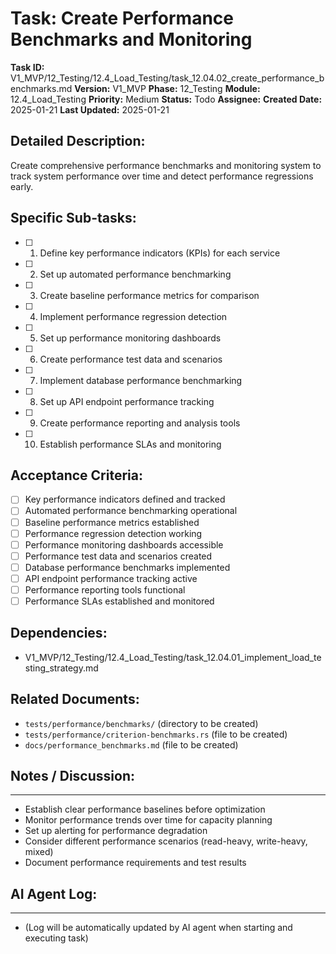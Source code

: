 # Task: Create Performance Benchmarks and Monitoring

**Task ID:** V1_MVP/12_Testing/12.4_Load_Testing/task_12.04.02_create_performance_benchmarks.md
**Version:** V1_MVP
**Phase:** 12_Testing
**Module:** 12.4_Load_Testing
**Priority:** Medium
**Status:** Todo
**Assignee:**
**Created Date:** 2025-01-21
**Last Updated:** 2025-01-21

## Detailed Description:
Create comprehensive performance benchmarks and monitoring system to track system performance over time and detect performance regressions early.

## Specific Sub-tasks:
- [ ] 1. Define key performance indicators (KPIs) for each service
- [ ] 2. Set up automated performance benchmarking
- [ ] 3. Create baseline performance metrics for comparison
- [ ] 4. Implement performance regression detection
- [ ] 5. Set up performance monitoring dashboards
- [ ] 6. Create performance test data and scenarios
- [ ] 7. Implement database performance benchmarking
- [ ] 8. Set up API endpoint performance tracking
- [ ] 9. Create performance reporting and analysis tools
- [ ] 10. Establish performance SLAs and monitoring

## Acceptance Criteria:
- [ ] Key performance indicators defined and tracked
- [ ] Automated performance benchmarking operational
- [ ] Baseline performance metrics established
- [ ] Performance regression detection working
- [ ] Performance monitoring dashboards accessible
- [ ] Performance test data and scenarios created
- [ ] Database performance benchmarks implemented
- [ ] API endpoint performance tracking active
- [ ] Performance reporting tools functional
- [ ] Performance SLAs established and monitored

## Dependencies:
- V1_MVP/12_Testing/12.4_Load_Testing/task_12.04.01_implement_load_testing_strategy.md

## Related Documents:
- `tests/performance/benchmarks/` (directory to be created)
- `tests/performance/criterion-benchmarks.rs` (file to be created)
- `docs/performance_benchmarks.md` (file to be created)

## Notes / Discussion:
---
* Establish clear performance baselines before optimization
* Monitor performance trends over time for capacity planning
* Set up alerting for performance degradation
* Consider different performance scenarios (read-heavy, write-heavy, mixed)
* Document performance requirements and test results

## AI Agent Log:
---
* (Log will be automatically updated by AI agent when starting and executing task)

